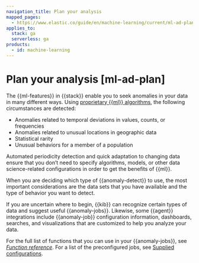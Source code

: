 ```yaml
---
navigation_title: Plan your analysis
mapped_pages:
  - https://www.elastic.co/guide/en/machine-learning/current/ml-ad-plan.html
applies_to:
  stack: ga
  serverless: ga
products:
  - id: machine-learning
---
```


# Plan your analysis [ml-ad-plan]

The {{ml-features}} in {{stack}} enable you to seek anomalies in your data in many different ways. Using [proprietary {{ml}} algorithms](ml-ad-algorithms.md), the following circumstances are detected:

* Anomalies related to temporal deviations in values, counts, or frequencies
* Anomalies related to unusual locations in geographic data
* Statistical rarity
* Unusual behaviors for a member of a population

Automated periodicity detection and quick adaptation to changing data ensure that you don’t need to specify algorithms, models, or other data science-related configurations in order to get the benefits of {{ml}}.

When you are deciding which type of {{anomaly-detect}} to use, the most important considerations are the data sets that you have available and the type of behavior you want to detect.

If you are uncertain where to begin, {{kib}} can recognize certain types of data and suggest useful {{anomaly-jobs}}. Likewise, some {{agent}} integrations include {{anomaly-job}} configuration information, dashboards, searches, and visualizations that are customized to help you analyze your data.

For the full list of functions that you can use in your {{anomaly-jobs}}, see [*Function reference*](ml-functions.md). For a list of the preconfigured jobs, see [Supplied configurations](ootb-ml-jobs.md).
